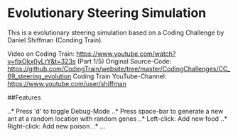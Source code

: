 # Evolutionary Steering Simulation

This is a evolutionary steering simulation based on a Coding Challenge by Daniel Shiffman (Conding Train).

Video on Coding Train: https://www.youtube.com/watch?v=flxOkx0yLrY&t=323s (Part 1/5)
Original Source-Code: https://github.com/CodingTrain/website/tree/master/CodingChallenges/CC_69_steering_evolution
Coding Train YouTube-Channel: https://www.youtube.com/user/shiffman

##Features

..* Press 'd' to toggle Debug-Mode
..* Press space-bar to generate a new ant at a random location with random genes
..* Left-click: Add new food
..* Right-click: Add new poison
..* ...
